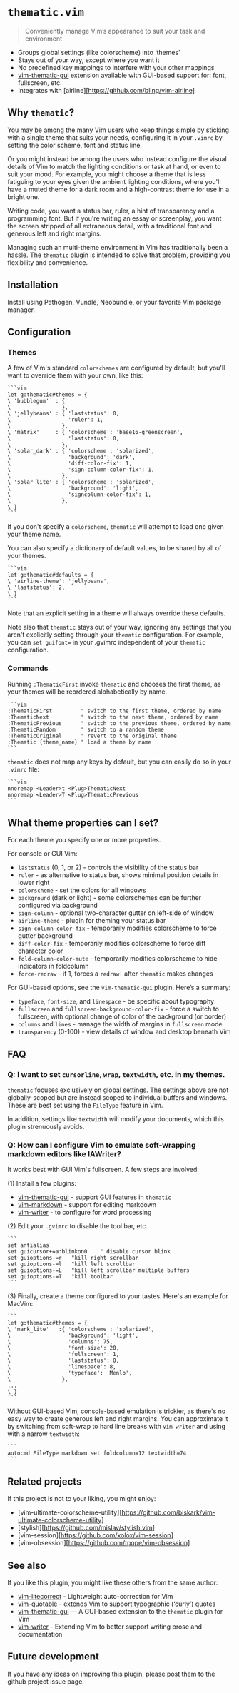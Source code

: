 # `thematic.vim`

> Conveniently manage Vim’s appearance to suit your task and environment

* Groups global settings (like colorscheme) into ‘themes’
* Stays out of your way, except where you want it
* No predefined key mappings to interfere with your other mappings
* [vim-thematic-gui](https://github.com/reedes/vim-thematic-gui) extension
  available with GUI-based support for: font, fullscreen, etc.
* Integrates with [airline][https://github.com/bling/vim-airline]

## Why `thematic`?

You may be among the many Vim users who keep things simple by sticking
with a single theme that suits your needs, configuring it in your `.vimrc`
by setting the color scheme, font and status line.

Or you might instead be among the users who instead configure the visual
details of Vim to match the lighting conditions or task at hand, or even
to suit your mood. For example, you might choose a theme that is less
fatiguing to your eyes given the ambient lighting conditions, where you'll
have a muted theme for a dark room and a high-contrast theme for use in
a bright one.

Writing code, you want a status bar, ruler, a hint of transparency and
a programming font. But if you're writing an essay or screenplay, you want
the screen stripped of all extraneous detail, with a traditional font and
generous left and right margins.

Managing such an multi-theme environment in Vim has traditionally been
a hassle. The `thematic` plugin is intended to solve that problem,
providing you flexibility and convenience.

## Installation

Install using Pathogen, Vundle, Neobundle, or your favorite Vim package
manager. 

## Configuration

### Themes

A few of Vim's standard `colorschemes` are configured by default, but
you'll want to override them with your own, like this:

    ```vim
    let g:thematic#themes = {
    \ 'bubblegum'  : {
    \                },
    \ 'jellybeans' : { 'laststatus': 0,
    \                  'ruler': 1,
    \                },
    \ 'matrix'     : { 'colorscheme': 'base16-greenscreen',
    \                  'laststatus': 0,
    \                },
    \ 'solar_dark' : { 'colorscheme': 'solarized',
    \                  'background': 'dark',
    \                  'diff-color-fix': 1,
    \                  'sign-column-color-fix': 1,
    \                },
    \ 'solar_lite' : { 'colorscheme': 'solarized',
    \                  'background': 'light',
    \                  'signcolumn-color-fix': 1,
    \                },
    \ }
    ```

If you don't specify a `colorscheme`, `thematic` will attempt to load one
given your theme name.

You can also specify a dictionary of default values, to be shared by all
of your themes.

    ```vim
    let g:thematic#defaults = {
    \ 'airline-theme': 'jellybeans',
    \ 'laststatus': 2,
    \ }
    ```

Note that an explicit setting in a theme will always override these defaults.

Note also that `thematic` stays out of your way, ignoring any settings
that you aren't explicitly setting through your `thematic` configuration.
For example, you can `set guifont=` in your .gvimrc independent of your
`thematic` configuration.

### Commands

Running `:ThematicFirst` invoke `thematic` and chooses the first theme,
as your themes will be reordered alphabetically by name.

    ```vim
    :ThematicFirst         " switch to the first theme, ordered by name
    :ThematicNext          " switch to the next theme, ordered by name
    :ThematicPrevious      " switch to the previous theme, ordered by name
    :ThematicRandom        " switch to a random theme
    :ThematicOriginal      " revert to the original theme
    :Thematic {theme_name} " load a theme by name
    ```

`thematic` does not map any keys by default, but you can easily do so in
your `.vimrc` file:

    ```vim
    nnoremap <Leader>t <Plug>ThematicNext
    nnoremap <Leader>T <Plug>ThematicPrevious
    ```

## What theme properties can I set?

For each theme you specify one or more properties.

For console or GUI Vim:
* `laststatus` (0, 1, or 2) - controls the visibility of the status bar
* `ruler` - as alternative to status bar, shows minimal position details
  in lower right
* `colorscheme` - set the colors for all windows
* `background` (dark or light) - some colorschemes can be further
  configured via background
* `sign-column` - optional two-character gutter on left-side of window
* `airline-theme` - plugin for theming your status bar
* `sign-column-color-fix` - temporarily modifies colorscheme to force
  gutter background
* `diff-color-fix` - temporarily modifies colorscheme to force diff
  character color
* `fold-column-color-mute` - temporarily modifies colorscheme to hide
  indicators in foldcolumn
* `force-redraw` - if 1, forces a `redraw!` after `thematic` makes changes

For GUI-based options, see the `vim-thematic-gui` plugin. Here’s
a summary:

* `typeface`, `font-size`, and `linespace` - be specific about typography
* `fullscreen` and `fullscreen-background-color-fix` - force a switch to
  fullscreen, with optional change of color of the background (or border)
* `columns` and `lines` - manage the width of margins in `fullscreen` mode
* `transparency` (0-100) - view details of window and desktop beneath Vim

## FAQ

### Q: I want to set `cursorline`, `wrap`, `textwidth`, etc. in my themes.

`thematic` focuses exclusively on global settings. The settings above are
not globally-scoped but are instead scoped to individual buffers and
windows. These are best set using the `FileType` feature in Vim.

In addition, settings like `textwidth` will modify your documents, which
this plugin strenuously avoids.

### Q: How can I configure Vim to emulate soft-wrapping markdown editors like IAWriter?

It works best with GUI Vim's fullscreen. A few steps are involved:

(1) Install a few plugins:

* [vim-thematic-gui](https://github.com/reedes/vim-thematic-gui) - support GUI features in `thematic`
* [vim-markdown](https://github.com/tpope/vim-markdown) - support for editing markdown
* [vim-writer](https://github.com/reedes/vim-writer) - to configure for word processing

(2) Edit your `.gvimrc` to disable the tool bar, etc.

    ```
    set antialias
    set guicursor+=a:blinkon0    " disable cursor blink
    set guioptions-=r   "kill right scrollbar
    set guioptions-=l   "kill left scrollbar
    set guioptions-=L   "kill left scrollbar multiple buffers
    set guioptions-=T   "kill toolbar
    ```

(3) Finally, create a theme configured to your tastes. Here's an example for
MacVim:

    ```
    let g:thematic#themes = {
    \ 'mark_lite'   :{ 'colorscheme': 'solarized',
    \                  'background': 'light',
    \                  'columns': 75,
    \                  'font-size': 20,
    \                  'fullscreen': 1,
    \                  'laststatus': 0,
    \                  'linespace': 8,
    \                  'typeface': 'Menlo',
    \                },
    ...
    \ }
    ```

Without GUI-based Vim, console-based emulation is trickier, as there's no
easy way to create generous left and right margins. You can approximate it
by switching from soft-wrap to hard line breaks with `vim-writer` and using
with a narrow `textwidth`:

    ```
    autocmd FileType markdown set foldcolumn=12 textwidth=74
    ```

## Related projects

If this project is not to your liking, you might enjoy:

* [vim-ultimate-colorscheme-utility][https://github.com/biskark/vim-ultimate-colorscheme-utility]
* [stylish][https://github.com/mislav/stylish.vim]
* [vim-session][https://github.com/xolox/vim-session]
* [vim-obsession][https://github.com/tpope/vim-obsession]

## See also

If you like this plugin, you might like these others from the same author:

* [vim-litecorrect](http://github.com/reedes/vim-litecorrect) - Lightweight auto-correction for Vim
* [vim-quotable](http://github.com/reedes/vim-quotable) - extends Vim to support typographic (‘curly’) quotes
* [vim-thematic-gui](http://github.com/reedes/vim-thematic-gui) — A GUI-based extension to the `thematic` plugin for Vim
* [vim-writer](http://github.com/reedes/vim-writer) - Extending Vim to better support writing prose and documentation

## Future development

If you have any ideas on improving this plugin, please post them to the github
project issue page.

<!-- vim: set tw=74 :-->
